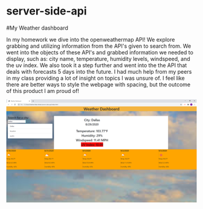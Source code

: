 # server-side-api

#My Weather dashboard

<p>In my homework we dive into the openweathermap API! We explore grabbing and utilizing information from the API's given to search from. We went into the objects of these API's and grabbed information we needed to display, such as: city name, temperature, humidity levels, windspeed, and the uv index. We also took it a step further and went into the the API that deals with forecasts 5 days into the future. I had much help from my peers in my class providing a lot of insight on topics I was unsure of. I feel like there are better ways to style the webpage with spacing, but the outcome of this product I am proud of! </p>

![Picutre of homework](homework.PNG)